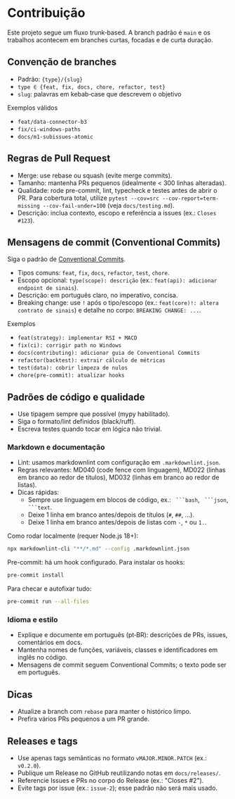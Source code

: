 # Contribuição

Este projeto segue um fluxo trunk‑based. A branch padrão é `main` e os trabalhos acontecem em branches curtas, focadas e de curta duração.

## Convenção de branches

- Padrão: `{type}/{slug}`
- `type ∈ {feat, fix, docs, chore, refactor, test}`
- `slug`: palavras em kebab‑case que descrevem o objetivo

Exemplos válidos

- `feat/data-connector-b3`
- `fix/ci-windows-paths`
- `docs/m1-subissues-atomic`

## Regras de Pull Request

- Merge: use rebase ou squash (evite merge commits).
- Tamanho: mantenha PRs pequenos (idealmente < 300 linhas alteradas).
- Qualidade: rode pre-commit, lint, typecheck e testes antes de abrir o PR. Para cobertura total, utilize `pytest --cov=src --cov-report=term-missing --cov-fail-under=100` (veja `docs/testing.md`).
- Descrição: inclua contexto, escopo e referência a issues (ex.: `Closes #123`).

## Mensagens de commit (Conventional Commits)

Siga o padrão de [Conventional Commits](https://www.conventionalcommits.org/).

- Tipos comuns: `feat`, `fix`, `docs`, `refactor`, `test`, `chore`.
- Escopo opcional: `type(scope): descrição` (ex.: `feat(api): adicionar endpoint de sinais`).
- Descrição: em português claro, no imperativo, concisa.
- Breaking change: use `!` após o tipo/escopo (ex.: `feat(core)!: altera contrato de sinais`)
  e detalhe no corpo: `BREAKING CHANGE: ...`.

Exemplos

- `feat(strategy): implementar RSI + MACD`
- `fix(ci): corrigir path no Windows`
- `docs(contributing): adicionar guia de Conventional Commits`
- `refactor(backtest): extrair cálculo de métricas`
- `test(data): cobrir limpeza de nulos`
- `chore(pre-commit): atualizar hooks`

## Padrões de código e qualidade

- Use tipagem sempre que possível (mypy habilitado).
- Siga o formato/lint definidos (black/ruff).
- Escreva testes quando tocar em lógica não trivial.

### Markdown e documentação

- Lint: usamos markdownlint com configuração em `.markdownlint.json`.
- Regras relevantes: MD040 (code fence com linguagem), MD022 (linhas em branco ao redor de títulos), MD032 (linhas em branco ao redor de listas).
- Dicas rápidas:
  - Sempre use linguagem em blocos de código, ex.: ` ```bash`, ` ```json`, ` ```text`.
  - Deixe 1 linha em branco antes/depois de títulos (`#`, `##`, ...).
  - Deixe 1 linha em branco antes/depois de listas com `-`, `*` ou `1.`.

Como rodar localmente (requer Node.js 18+):

```bash
npx markdownlint-cli "**/*.md" --config .markdownlint.json
```

Pre-commit: há um hook configurado. Para instalar os hooks:

```bash
pre-commit install
```

Para checar e autofixar tudo:

```bash
pre-commit run --all-files
```

### Idioma e estilo

- Explique e documente em português (pt‑BR): descrições de PRs, issues, comentários em docs.
- Mantenha nomes de funções, variáveis, classes e identificadores em inglês no código.
- Mensagens de commit seguem Conventional Commits; o texto pode ser em português.

## Dicas

- Atualize a branch com `rebase` para manter o histórico limpo.
- Prefira vários PRs pequenos a um PR grande.

## Releases e tags

- Use apenas tags semânticas no formato `vMAJOR.MINOR.PATCH` (ex.: `v0.2.0`).
- Publique um Release no GitHub reutilizando notas em `docs/releases/`.
- Referencie Issues e PRs no corpo do Release (ex.: "Closes #2").
- Evite tags por issue (ex.: `issue-2`); esse padrão não será mais usado.

